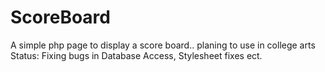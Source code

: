 # ScoreBoard
A simple php page to display a score board.. planing to use in college arts
Status: Fixing bugs in Database Access, Stylesheet fixes ect.
